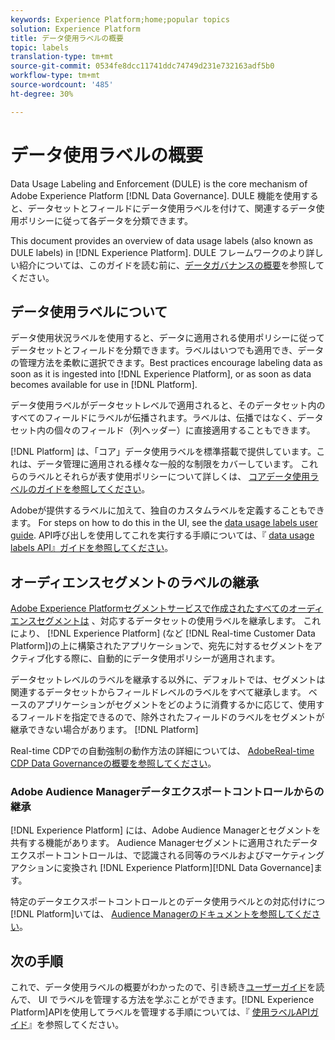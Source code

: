 ```yaml
---
keywords: Experience Platform;home;popular topics
solution: Experience Platform
title: データ使用ラベルの概要
topic: labels
translation-type: tm+mt
source-git-commit: 0534fe8dcc11741ddc74749d231e732163adf5b0
workflow-type: tm+mt
source-wordcount: '485'
ht-degree: 30%

---
```



# データ使用ラベルの概要

Data Usage Labeling and Enforcement (DULE) is the core mechanism of Adobe Experience Platform [!DNL Data Governance]. DULE 機能を使用すると、データセットとフィールドにデータ使用ラベルを付けて、関連するデータ使用ポリシーに従って各データを分類できます。

This document provides an overview of data usage labels (also known as DULE labels) in [!DNL Experience Platform]. DULE フレームワークのより詳しい紹介については、このガイドを読む前に、[データガバナンスの概要](../home.md)を参照してください。

## データ使用ラベルについて

データ使用状況ラベルを使用すると、データに適用される使用ポリシーに従ってデータセットとフィールドを分類できます。ラベルはいつでも適用でき、データの管理方法を柔軟に選択できます。Best practices encourage labeling data as soon as it is ingested into [!DNL Experience Platform], or as soon as data becomes available for use in [!DNL Platform].

データ使用ラベルがデータセットレベルで適用されると、そのデータセット内のすべてのフィールドにラベルが伝播されます。ラベルは、伝播ではなく、データセット内の個々のフィールド（列ヘッダー）に直接適用することもできます。

[!DNL Platform] は、「コア」データ使用ラベルを標準搭載で提供しています。これは、データ管理に適用される様々な一般的な制限をカバーしています。 これらのラベルとそれらが表す使用ポリシーについて詳しくは、 [コアデータ使用ラベルのガイドを参照してください](reference.md)。

Adobeが提供するラベルに加えて、独自のカスタムラベルを定義することもできます。 For steps on how to do this in the UI, see the [data usage labels user guide](./user-guide.md). API呼び出しを使用してこれを実行する手順については、『 [data usage labels API』ガイドを参照してください](./api.md)。

## オーディエンスセグメントのラベルの継承

[Adobe Experience Platformセグメントサービスで作成されたすべてのオーディエンスセグメントは](../../segmentation/home.md) 、対応するデータセットの使用ラベルを継承します。 これにより、 [!DNL Experience Platform] (など [!DNL Real-time Customer Data Platform])の上に構築されたアプリケーションで、宛先に対するセグメントをアクティブ化する際に、自動的にデータ使用ポリシーが適用されます。

データセットレベルのラベルを継承する以外に、デフォルトでは、セグメントは関連するデータセットからフィールドレベルのラベルをすべて継承します。 ベースのアプリケーションがセグメントをどのように消費するかに応じて、使用するフィールドを指定できるので、除外されたフィールドのラベルをセグメントが継承できない場合があります。 [!DNL Platform]

Real-time CDPでの自動強制の動作方法の詳細については、 [AdobeReal-time CDP Data Governanceの概要を参照してください](../../rtcdp/privacy/data-governance-overview.md#enforce-data-usage-compliance)。

### Adobe Audience Managerデータエクスポートコントロールからの継承

[!DNL Experience Platform] には、Adobe Audience Managerとセグメントを共有する機能があります。 Audience Managerセグメントに適用されたデータエクスポートコントロールは、で認識される同等のラベルおよびマーケティングアクションに変換され [!DNL Experience Platform][!DNL Data Governance]ます。

特定のデータエクスポートコントロールとのデータ使用ラベルとの対応付けにつ [!DNL Platform]いては、 [Audience Managerのドキュメントを参照してください](https://docs.adobe.com/content/help/en/audience-manager/user-guide/implementation-integration-guides/integration-experience-platform/aam-aep-audience-sharing.html#aam-data-export-control-in-aep)。


## 次の手順

これで、データ使用ラベルの概要がわかったので、引き続き[ユーザーガイド](user-guide.md)を読んで、 UI でラベルを管理する方法を学ぶことができます。[!DNL Experience Platform]APIを使用してラベルを管理する手順については、『 [使用ラベルAPIガイド](./api.md)』を参照してください。